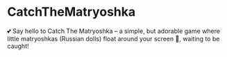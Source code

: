 # CatchTheMatryoshka
💕 Say hello to Catch The Matryoshka – a simple, but adorable game where little matryoshkas (Russian dolls) float around your screen 🌸, waiting to be caught!
